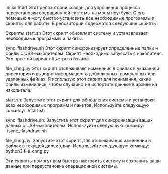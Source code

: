 Initial Start
Этот репозиторий создан для упрощения процесса переустановки операционной системы на моем ноутбуке. С его помощью я могу быстро установить все необходимые программы и скрипты для работы. В репозитории содержатся следующие скрипты:

Скрипты
start.sh
Этот скрипт обновляет систему и устанавливает необходимые программы и пакеты.

sync_flashdrive.sh
Этот скрипт синхронизирует определенные папки и файлы с USB-накопителем. Скрипт необходимо запускать с накопителя. Это простой вариант быстрого бэкапа.

file_chng.py
Этот скрипт отслеживает изменения в файлах в указанной директории и выводит информацию о добавленных, измененных или удаленных файлах. Я использую этот скрипт для понимания, какие файлы изменились, чтобы случайно не испортить данные в архиве на накопителе.

start.sh: Запустите этот скрипт для обновления системы и установки всех необходимых программ и пакетов. Используйте следующую команду:
./start.sh

sync_flashdrive.sh: Запустите этот скрипт для синхронизации ваших данных с USB-накопителем. Используйте следующую команду:
./sync_flashdrive.sh

file_chng.py: Запустите этот скрипт для отслеживания изменений в файлах в текущей директории. Используйте следующую команду:
python3 file_chng.py

Эти скрипты помогут вам быстро настроить систему и сохранить ваши данные при переустановке операционной системы.
